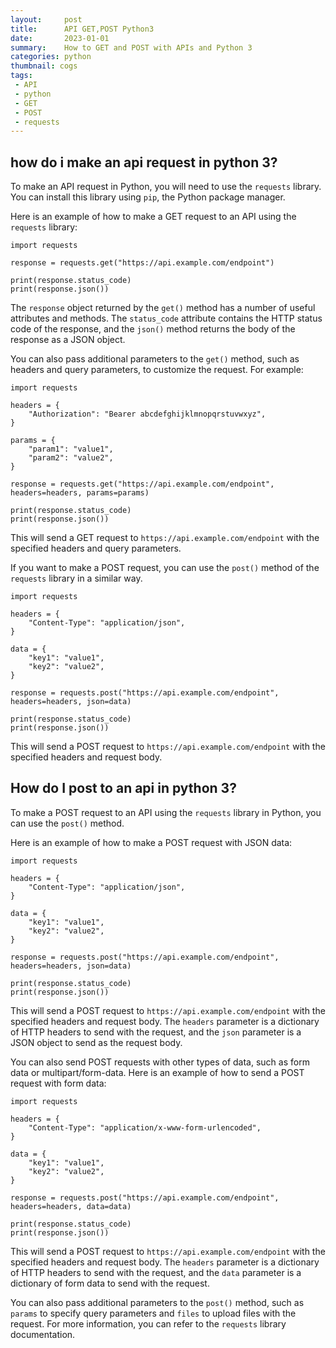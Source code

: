 ```yaml
---
layout:     post
title:      API GET,POST Python3
date:       2023-01-01
summary:    How to GET and POST with APIs and Python 3 
categories: python
thumbnail: cogs
tags:
 - API
 - python
 - GET
 - POST
 - requests
---
```


## how do i make an api request in python 3?

To make an API request in Python, you will need to use the `requests` library. You can install this library using `pip`, the Python package manager.

Here is an example of how to make a GET request to an API using the `requests` library:

```
import requests

response = requests.get("https://api.example.com/endpoint")

print(response.status_code)
print(response.json())

```

The `response` object returned by the `get()` method has a number of useful attributes and methods. The `status_code` attribute contains the HTTP status code of the response, and the `json()` method returns the body of the response as a JSON object.

You can also pass additional parameters to the `get()` method, such as headers and query parameters, to customize the request. For example:

```
import requests

headers = {
    "Authorization": "Bearer abcdefghijklmnopqrstuvwxyz",
}

params = {
    "param1": "value1",
    "param2": "value2",
}

response = requests.get("https://api.example.com/endpoint", headers=headers, params=params)

print(response.status_code)
print(response.json())

```

This will send a GET request to `https://api.example.com/endpoint` with the specified headers and query parameters.

If you want to make a POST request, you can use the `post()` method of the `requests` library in a similar way.

```
import requests

headers = {
    "Content-Type": "application/json",
}

data = {
    "key1": "value1",
    "key2": "value2",
}

response = requests.post("https://api.example.com/endpoint", headers=headers, json=data)

print(response.status_code)
print(response.json())

```

This will send a POST request to `https://api.example.com/endpoint` with the specified headers and request body.


## How do I post to an api in python 3?

To make a POST request to an API using the `requests` library in Python, you can use the `post()` method.

Here is an example of how to make a POST request with JSON data:

```
import requests

headers = {
    "Content-Type": "application/json",
}

data = {
    "key1": "value1",
    "key2": "value2",
}

response = requests.post("https://api.example.com/endpoint", headers=headers, json=data)

print(response.status_code)
print(response.json())

```

This will send a POST request to `https://api.example.com/endpoint` with the specified headers and request body. The `headers` parameter is a dictionary of HTTP headers to send with the request, and the `json` parameter is a JSON object to send as the request body.

You can also send POST requests with other types of data, such as form data or multipart/form-data. Here is an example of how to send a POST request with form data:

```
import requests

headers = {
    "Content-Type": "application/x-www-form-urlencoded",
}

data = {
    "key1": "value1",
    "key2": "value2",
}

response = requests.post("https://api.example.com/endpoint", headers=headers, data=data)

print(response.status_code)
print(response.json())

```

This will send a POST request to `https://api.example.com/endpoint` with the specified headers and request body. The `headers` parameter is a dictionary of HTTP headers to send with the request, and the `data` parameter is a dictionary of form data to send with the request.

You can also pass additional parameters to the `post()` method, such as `params` to specify query parameters and `files` to upload files with the request. For more information, you can refer to the `requests` library documentation.